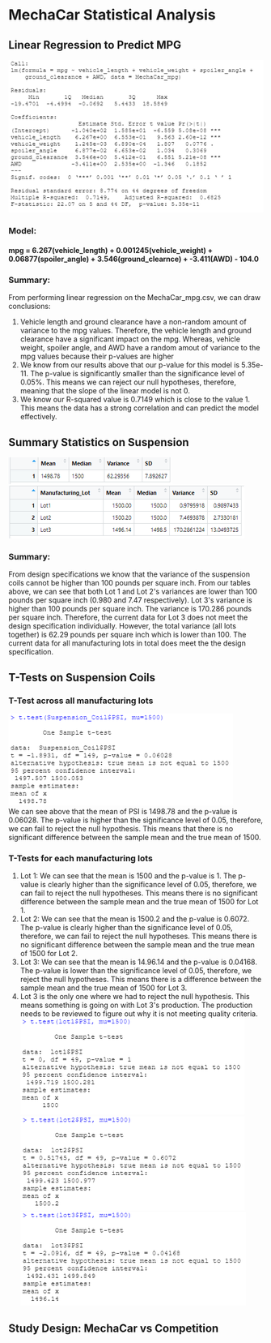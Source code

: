 # MechaCar Statistical Analysis
## Linear Regression to Predict MPG
![Linear Regression](Images/LinearRegression.PNG)
### Model:
#### mpg = 6.267(vehicle_length) + 0.001245(vehicle_weight) + 0.06877(spoiler_angle) + 3.546(ground_clearnce) + -3.411(AWD) - 104.0
### Summary:
From performing linear regression on the MechaCar_mpg.csv, we can draw conclusions:
1. Vehicle length and ground clearance have a non-random amount of variance to the mpg values. Therefore, the vehicle length and ground clearance have a significant impact on the mpg. Whereas, vehicle weight, spoiler angle, and AWD have a random amout of variance to the mpg values because their p-values are higher
2. We know from our results above that our p-value for this model is 5.35e-11. The p-value is significantly smaller than the significance level of 0.05%. This means we can reject our null hypotheses, therefore, meaning that the slope of the linear model is not 0.
3.  We know our R-squared value is 0.7149 which is close to the value 1. This means the data has a strong correlation and can predict the model effectively.
## Summary Statistics on Suspension
![Total Summary](Images/total_summary.PNG)
![Lot Summary](Images/lot_summary.PNG)
### Summary:
From design specifications we know that the variance of the suspension coils cannot be higher than 100 pounds per square inch. From our tables above, we can see that both Lot 1 and Lot 2's variances are lower than 100 pounds per square inch (0.980 and 7.47 respectively). Lot 3's variance is higher than 100 pounds per square inch. The variance is 170.286 pounds per square inch. Therefore, the current data for Lot 3 does not meet the design specification individually. However, the total variance (all lots together) is 62.29 pounds per square inch which is lower than 100. The current data for all manufacturing lots in total does meet the the design specification.
## T-Tests on Suspension Coils
### T-Test across all manufacturing lots
![T-test across all](Images/t-test_across_all.PNG)\
We can see above that the mean of PSI is 1498.78 and the p-value is 0.06028. The p-value is higher than the significance level of 0.05, therefore, we can fail to reject the null hypothesis. This means that there is no significant difference between the sample mean and the true mean of 1500.
### T-Tests for each manufacturing lots
1. Lot 1: We can see that the mean is 1500 and the p-value is 1. The p-value is clearly higher than the significance level of 0.05, therefore, we can fail to reject the null hypotheses. This means there is no significant difference between the sample mean and the true mean of 1500 for Lot 1.
2. Lot 2: We can see that the mean is 1500.2 and the p-value is 0.6072. The p-value is clearly higher than the significance level of 0.05, therefore, we can fail to reject the null hypotheses. This means there is no significant difference between the sample mean and the true mean of 1500 for Lot 2.
3. Lot 3: We can see that the mean is 14.96.14 and the p-value is 0.04168. The p-value is lower than the significance level of 0.05, therefore, we reject the null hypotheses. This means there is a difference between the sample mean and the true mean of 1500 for Lot 3. 
4. Lot 3 is the only one where we had to reject the null hypothesis. This means something is going on with Lot 3's production. The production needs to be reviewed to figure out why it is not meeting quality criteria.
![T-test Lot 1](Images/t-test_lot1.PNG)\
![T-test Lot 2](Images/t-test_lot2.PNG)\
![T-test Lot 3](Images/t-test_lot3.PNG)
## Study Design: MechaCar vs Competition
